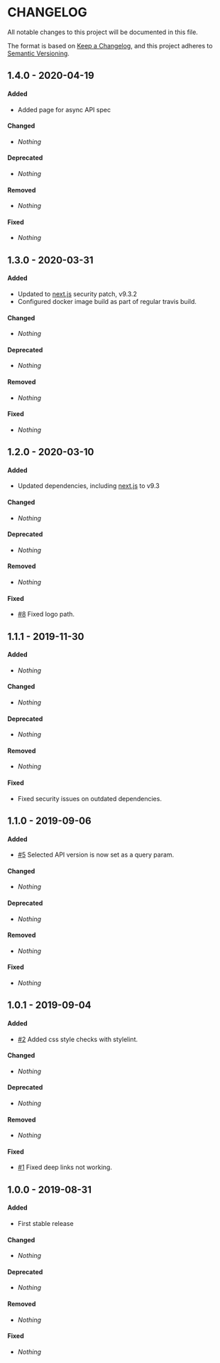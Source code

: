 # CHANGELOG

All notable changes to this project will be documented in this file.

The format is based on [Keep a Changelog](https://keepachangelog.com/en/1.0.0/), and this project adheres to [Semantic Versioning](https://semver.org).

## 1.4.0 - 2020-04-19

#### Added

* Added page for async API spec

#### Changed

* *Nothing*

#### Deprecated

* *Nothing*

#### Removed

* *Nothing*

#### Fixed

* *Nothing*


## 1.3.0 - 2020-03-31

#### Added

* Updated to [next.js](https://nextjs.org/) security patch, v9.3.2
* Configured docker image build as part of regular travis build.

#### Changed

* *Nothing*

#### Deprecated

* *Nothing*

#### Removed

* *Nothing*

#### Fixed

* *Nothing*


## 1.2.0 - 2020-03-10

#### Added

* Updated dependencies, including [next.js](https://nextjs.org/) to v9.3

#### Changed

* *Nothing*

#### Deprecated

* *Nothing*

#### Removed

* *Nothing*

#### Fixed

* [#8](https://github.com/shlinkio/shlink-api-spec-ui/issues/8) Fixed logo path.


## 1.1.1 - 2019-11-30

#### Added

* *Nothing*

#### Changed

* *Nothing*

#### Deprecated

* *Nothing*

#### Removed

* *Nothing*

#### Fixed

* Fixed security issues on outdated dependencies.


## 1.1.0 - 2019-09-06

#### Added

* [#5](https://github.com/shlinkio/shlink-api-spec-ui/issues/5) Selected API version is now set as a query param.

#### Changed

* *Nothing*

#### Deprecated

* *Nothing*

#### Removed

* *Nothing*

#### Fixed

* *Nothing*


## 1.0.1 - 2019-09-04

#### Added

* [#2](https://github.com/shlinkio/shlink-api-spec-ui/issues/2) Added css style checks with stylelint.

#### Changed

* *Nothing*

#### Deprecated

* *Nothing*

#### Removed

* *Nothing*

#### Fixed

* [#1](https://github.com/shlinkio/shlink-api-spec-ui/issues/1) Fixed deep links not working.


## 1.0.0 - 2019-08-31

#### Added

* First stable release

#### Changed

* *Nothing*

#### Deprecated

* *Nothing*

#### Removed

* *Nothing*

#### Fixed

* *Nothing*
